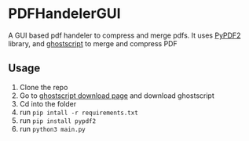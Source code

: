 # PDFHandelerGUI
A GUI based pdf handeler to compress and merge pdfs. It uses [PyPDF2](https://pypi.org/project/PyPDF2/) library, and [ghostscript](https://github.com/ArtifexSoftware/ghostpdl-downloads/releases/) to merge and compress PDF

## Usage
1. Clone the repo
2. Go to [ghostscript download page](https://github.com/ArtifexSoftware/ghostpdl-downloads/releases/) and download ghostscript
3. Cd into the folder
4. run ```pip intall -r requirements.txt```
5. run ```pip install pypdf2```
6. run ```python3 main.py```
